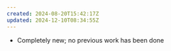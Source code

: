 ```yaml
---
created: 2024-08-20T15:42:17Z
updated: 2024-12-10T08:34:55Z
---
```

- Completely new; no previous work has been done